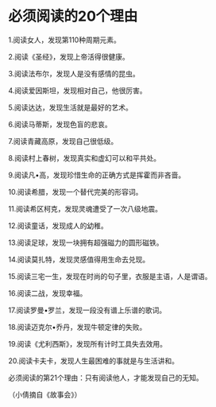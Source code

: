 # 必须阅读的20个理由

1.阅读女人，发现第110种周期元素。 

2.阅读《圣经》，发现上帝活得很健康。 

3.阅读法布尔，发现人是没有感情的昆虫。 

4.阅读爱因斯坦，发现相对自己，他很厉害。 

5.阅读达达，发现生活就是最好的艺术。 

6.阅读马蒂斯，发现色盲的悲哀。 

7.阅读青藏高原，发现自己很低级。 

8.阅读村上春树，发现真实和虚幻可以和平共处。 

9.阅读凡•高，发现珍惜生命的正确方式是挥霍而非吝啬。 

10.阅读希腊，发现一个替代完美的形容词。 

11.阅读希区柯克，发现灵魂遭受了一次八级地震。 

12.阅读童话，发现成人的幼稚。 

13.阅读足球，发现一块拥有超强磁力的圆形磁铁。 

14.阅读莫扎特，发现灵感值得用生命去兑现。 

15.阅读三宅一生，发现在时尚的句子里，衣服是主语，人是谓语。 

16.阅读二战，发现幸福。 

17.阅读罗曼•罗兰，发现一段没有谱上乐谱的歌词。 

18.阅读迈克尔•乔丹，发现牛顿定律的失败。 

19.阅读《尤利西斯》，发现所有计时工具失去效用。 

20.阅读卡夫卡，发现人生最困难的事就是与生活讲和。 

必须阅读的第21个理由：只有阅读他人，才能发现自己的无知。 

（小倩摘自《故事会》）